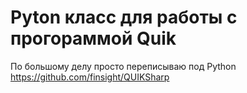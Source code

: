 # Pyton класс для работы с прогораммой Quik

По большому делу просто переписываю под Python https://github.com/finsight/QUIKSharp 